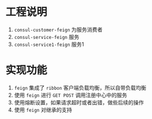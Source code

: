 # 工程说明
1. `consul-customer-feign` 为服务消费者
2. `consul-service-feign` 服务
3. `consul-service1-feign` 服务1

# 实现功能
1. `feign` 集成了 `ribbon` 客户端负载均衡，所以自带负载均衡
2. 使用 `feign` 进行 `GET POST` 调用注册中心中的服务
3. 使用熔断设置，如果请求超时或者出错，做些后续的操作
4. 使用 `feign` 对继承的支持
